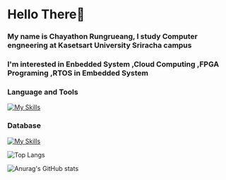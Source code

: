 # Hello There👋

### My name is Chayathon Rungrueang, I study Computer engneering at Kasetsart University Sriracha campus
### I'm interested in **Enbedded System** ,**Cloud Computing** ,**FPGA Programing** ,**RTOS in Embedded System**

### **Language and Tools**
[![My Skills](https://skillicons.dev/icons?i=c,cpp,js,html,css,docker,kubernetes,postman,arduino,linux,azure)](https://skillicons.dev)
### **Database**
[![My Skills](https://skillicons.dev/icons?i=mongodb,mysql)](https://skillicons.dev)

![Top Langs](https://github-readme-stats.vercel.app/api/top-langs/?username=ThirdChyr&layout=compact)


![Anurag's GitHub stats](https://github-readme-stats.vercel.app/api?username=ThirdChyr&show_icons=true&theme=dark)


